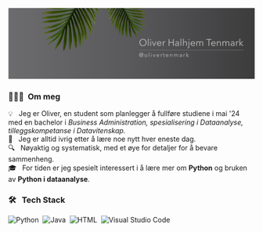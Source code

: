 <p align="center">
	<img src="pictures/Banner1.png">
</p>

### 👨🏻‍💻 &nbsp;Om meg

💡 &nbsp; Jeg er Oliver, en student som planlegger å fullføre studiene i mai '24 med en bachelor i *Business Administration, spesialisering i Dataanalyse, tilleggskompetanse i Datavitenskap.* \
🌱 &nbsp; Jeg er alltid ivrig etter å lære noe nytt hver eneste dag. \
🔍 &nbsp; Nøyaktig og systematisk, med et øye for detaljer for å bevare sammenheng. \
🎓 &nbsp; For tiden er jeg spesielt interessert i å lære mer om **Python** og bruken av **Python i dataanalyse**. 

### 🛠 &nbsp; Tech Stack

![Python](https://img.shields.io/badge/-Python-05122A?style=flat&logo=python)&nbsp;
![Java](https://img.shields.io/badge/-Java-05122A?style=flat&logo=Java&logoColor=FFA518)&nbsp;
![HTML](https://img.shields.io/badge/-HTML-05122A?style=flat&logo=HTML5)&nbsp;
![Visual Studio Code](https://img.shields.io/badge/-Visual%20Studio%20Code-05122A?style=flat&logo=visual-studio-code&logoColor=007ACC)&nbsp; 
